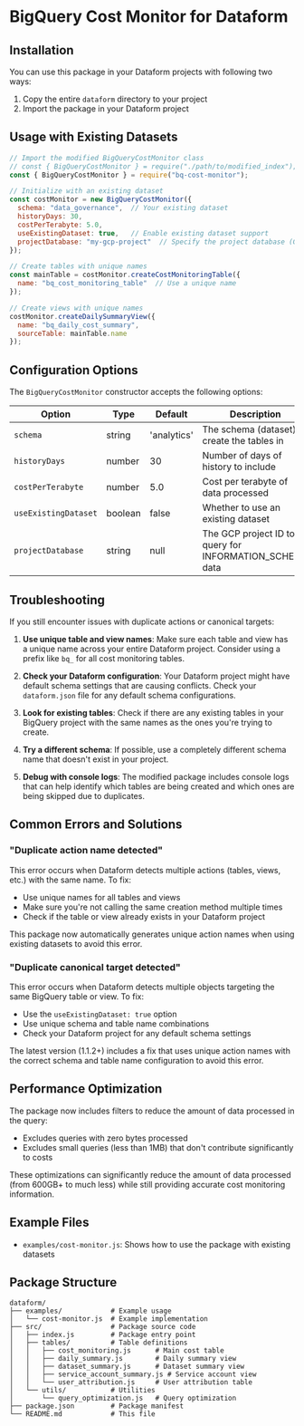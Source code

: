 # BigQuery Cost Monitor for Dataform

## Installation

You can use this package in your Dataform projects with following two ways:

1. Copy the entire `dataform` directory to your project
2. Import the package in your Dataform project

## Usage with Existing Datasets

```javascript
// Import the modified BigQueryCostMonitor class
// const { BigQueryCostMonitor } = require("./path/to/modified_index");
const { BigQueryCostMonitor } = require("bq-cost-monitor");

// Initialize with an existing dataset
const costMonitor = new BigQueryCostMonitor({
  schema: "data_governance",  // Your existing dataset
  historyDays: 30,
  costPerTerabyte: 5.0,
  useExistingDataset: true,   // Enable existing dataset support
  projectDatabase: "my-gcp-project"  // Specify the project database (GCP project ID)
});

// Create tables with unique names
const mainTable = costMonitor.createCostMonitoringTable({
  name: "bq_cost_monitoring_table"  // Use a unique name
});

// Create views with unique names
costMonitor.createDailySummaryView({
  name: "bq_daily_cost_summary",
  sourceTable: mainTable.name
});
```

## Configuration Options

The `BigQueryCostMonitor` constructor accepts the following options:

| Option | Type | Default | Description |
|--------|------|---------|-------------|
| `schema` | string | 'analytics' | The schema (dataset) to create the tables in |
| `historyDays` | number | 30 | Number of days of history to include |
| `costPerTerabyte` | number | 5.0 | Cost per terabyte of data processed |
| `useExistingDataset` | boolean | false | Whether to use an existing dataset |
| `projectDatabase` | string | null | The GCP project ID to query for INFORMATION_SCHEMA data |

## Troubleshooting

If you still encounter issues with duplicate actions or canonical targets:

1. **Use unique table and view names**: Make sure each table and view has a unique name across your entire Dataform project. Consider using a prefix like `bq_` for all cost monitoring tables.

2. **Check your Dataform configuration**: Your Dataform project might have default schema settings that are causing conflicts. Check your `dataform.json` file for any default schema configurations.

3. **Look for existing tables**: Check if there are any existing tables in your BigQuery project with the same names as the ones you're trying to create.

4. **Try a different schema**: If possible, use a completely different schema name that doesn't exist in your project.

5. **Debug with console logs**: The modified package includes console logs that can help identify which tables are being created and which ones are being skipped due to duplicates.

## Common Errors and Solutions

### "Duplicate action name detected"

This error occurs when Dataform detects multiple actions (tables, views, etc.) with the same name. To fix:

- Use unique names for all tables and views
- Make sure you're not calling the same creation method multiple times
- Check if the table or view already exists in your Dataform project

This package now automatically generates unique action names when using existing datasets to avoid this error.

### "Duplicate canonical target detected"

This error occurs when Dataform detects multiple objects targeting the same BigQuery table or view. To fix:

- Use the `useExistingDataset: true` option
- Use unique schema and table name combinations
- Check your Dataform project for any default schema settings

The latest version (1.1.2+) includes a fix that uses unique action names with the correct schema and table name configuration to avoid this error.

## Performance Optimization

The package now includes filters to reduce the amount of data processed in the query:

- Excludes queries with zero bytes processed
- Excludes small queries (less than 1MB) that don't contribute significantly to costs

These optimizations can significantly reduce the amount of data processed (from 600GB+ to much less) while still providing accurate cost monitoring information.

## Example Files

- `examples/cost-monitor.js`: Shows how to use the package with existing datasets

## Package Structure

```
dataform/
├── examples/            # Example usage
│   └── cost-monitor.js  # Example implementation
├── src/                 # Package source code
│   ├── index.js         # Package entry point
│   ├── tables/          # Table definitions
│   │   ├── cost_monitoring.js      # Main cost table
│   │   ├── daily_summary.js        # Daily summary view
│   │   ├── dataset_summary.js      # Dataset summary view
│   │   ├── service_account_summary.js # Service account view
│   │   └── user_attribution.js     # User attribution table
│   └── utils/           # Utilities
│       └── query_optimization.js   # Query optimization
├── package.json         # Package manifest
└── README.md            # This file
```
